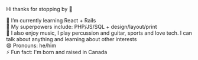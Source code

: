 Hi thanks for stopping by 👋

🌱 I’m currently learning React + Rails<br/>
🤔 My superpowers include: PHP/JS/SQL + design/layout/print <br/>
💬 I also enjoy music, I play percussion and guitar, sports and love tech. I can talk about anything and learning about other interests<br/>
😄 Pronouns: he/him<br/>
⚡ Fun fact: I'm born and raised in Canada 
